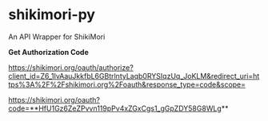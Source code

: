 # shikimori-py

An API Wrapper for ShikiMori

**Get Authorization Code**

https://shikimori.org/oauth/authorize?client_id=Z6_1IvAauJkkfbL6GBtrlntyLaqb0RYSIqzUq_JoKLM&redirect_uri=https%3A%2F%2Fshikimori.org%2Foauth&response_type=code&scope=

https://shikimori.org/oauth?code=**HfU1Gz6ZeZPvvn119pPv4xZGxCgs1_gGpZDY58G8WLg**
